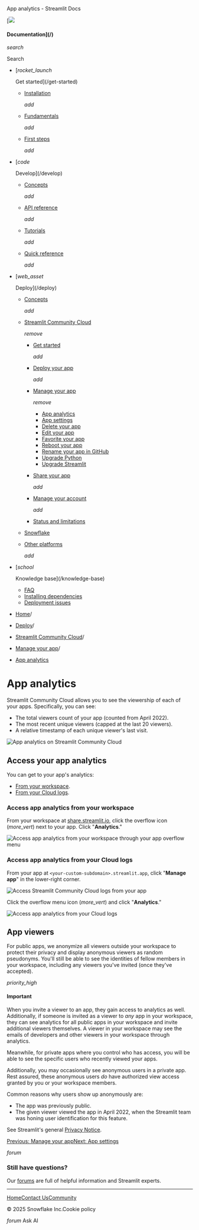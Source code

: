 ﻿App analytics - Streamlit Docs

[![](/logo.svg)

#### Documentation](/)

*search*

Search

* [*rocket\_launch*

  Get started](/get-started)
  + [Installation](/get-started/installation)

    *add*
  + [Fundamentals](/get-started/fundamentals)

    *add*
  + [First steps](/get-started/tutorials)

    *add*
* [*code*

  Develop](/develop)
  + [Concepts](/develop/concepts)

    *add*
  + [API reference](/develop/api-reference)

    *add*
  + [Tutorials](/develop/tutorials)

    *add*
  + [Quick reference](/develop/quick-reference)

    *add*
* [*web\_asset*

  Deploy](/deploy)
  + [Concepts](/deploy/concepts)

    *add*
  + [Streamlit Community Cloud](/deploy/streamlit-community-cloud)

    *remove*

    - [Get started](/deploy/streamlit-community-cloud/get-started)

      *add*
    - [Deploy your app](/deploy/streamlit-community-cloud/deploy-your-app)

      *add*
    - [Manage your app](/deploy/streamlit-community-cloud/manage-your-app)

      *remove*

      * [App analytics](/deploy/streamlit-community-cloud/manage-your-app/app-analytics)
      * [App settings](/deploy/streamlit-community-cloud/manage-your-app/app-settings)
      * [Delete your app](/deploy/streamlit-community-cloud/manage-your-app/delete-your-app)
      * [Edit your app](/deploy/streamlit-community-cloud/manage-your-app/edit-your-app)
      * [Favorite your app](/deploy/streamlit-community-cloud/manage-your-app/favorite-your-app)
      * [Reboot your app](/deploy/streamlit-community-cloud/manage-your-app/reboot-your-app)
      * [Rename your app in GitHub](/deploy/streamlit-community-cloud/manage-your-app/rename-your-app)
      * [Upgrade Python](/deploy/streamlit-community-cloud/manage-your-app/upgrade-python)
      * [Upgrade Streamlit](/deploy/streamlit-community-cloud/manage-your-app/upgrade-streamlit)
    - [Share your app](/deploy/streamlit-community-cloud/share-your-app)

      *add*
    - [Manage your account](/deploy/streamlit-community-cloud/manage-your-account)

      *add*
    - [Status and limitations](/deploy/streamlit-community-cloud/status)
  + [Snowflake](/deploy/snowflake)
  + [Other platforms](/deploy/tutorials)

    *add*
* [*school*

  Knowledge base](/knowledge-base)
  + [FAQ](/knowledge-base/using-streamlit)
  + [Installing dependencies](/knowledge-base/dependencies)
  + [Deployment issues](/knowledge-base/deploy)

* [Home](/)/
* [Deploy](/deploy)/
* [Streamlit Community Cloud](/deploy/streamlit-community-cloud)/
* [Manage your app](/deploy/streamlit-community-cloud/manage-your-app)/
* [App analytics](/deploy/streamlit-community-cloud/manage-your-app/app-analytics)

App analytics
=============

Streamlit Community Cloud allows you to see the viewership of each of your apps. Specifically, you can see:

* The total viewers count of your app (counted from April 2022).
* The most recent unique viewers (capped at the last 20 viewers).
* A relative timestamp of each unique viewer's last visit.

![App analytics on Streamlit Community Cloud](/images/streamlit-community-cloud/workspace-app-analytics-viewers.png)

Access your app analytics
-------------------------

You can get to your app's analytics:

* [From your workspace](/deploy/streamlit-community-cloud/manage-your-app/app-analytics#access-app-analytics-from-your-workspace).
* [From your Cloud logs](/deploy/streamlit-community-cloud/manage-your-app/app-analytics#access-app-analytics-from-your-cloud-logs).

### Access app analytics from your workspace

From your workspace at [share.streamlit.io](https://share.streamlit.io), click the overflow icon (*more\_vert*) next to your app. Click "**Analytics**."

![Access app analytics from your workspace through your app overflow menu](/images/streamlit-community-cloud/workspace-app-analytics.png)

### Access app analytics from your Cloud logs

From your app at `<your-custom-subdomain>.streamlit.app`, click "**Manage app**" in the lower-right corner.

![Access Streamlit Community Cloud logs from your app](/images/streamlit-community-cloud/cloud-logs-open.png)

Click the overflow menu icon (*more\_vert*) and click "**Analytics**."

![Access app analytics from your Cloud logs](/images/streamlit-community-cloud/cloud-logs-menu-analytics.png)

App viewers
-----------

For public apps, we anonymize all viewers outside your workspace to protect their privacy and display anonymous viewers as random pseudonyms. You'll still be able to see the identities of fellow members in your workspace, including any viewers you've invited (once they've accepted).

*priority\_high*

#### Important

When you invite a viewer to an app, they gain access to analytics as well. Additionally, if someone is invited as a viewer to *any* app in your workspace, they can see analytics for all public apps in your workspace and invite additional viewers themselves. A viewer in your workspace may see the emails of developers and other viewers in your workspace through analytics.

Meanwhile, for private apps where you control who has access, you will be able to see the specific users who recently viewed your apps.

Additionally, you may occasionally see anonymous users in a private app. Rest assured, these anonymous users *do* have authorized view access granted by you or your workspace members.

Common reasons why users show up anonymously are:

* The app was previously public.
* The given viewer viewed the app in April 2022, when the Streamlit team was honing user identification for this feature.

See Streamlit's general [Privacy Notice](https://streamlit.io/privacy-policy).

[Previous: Manage your app](/deploy/streamlit-community-cloud/manage-your-app)[Next: App settings](/deploy/streamlit-community-cloud/manage-your-app/app-settings)

*forum*

### Still have questions?

Our [forums](https://discuss.streamlit.io) are full of helpful information and Streamlit experts.

---

[Home](/)[Contact Us](mailto:hello@streamlit.io?subject=Contact%20from%20documentation%20)[Community](https://discuss.streamlit.io)

© 2025 Snowflake Inc.Cookie policy

*forum* Ask AI
